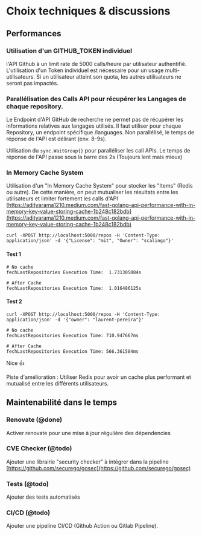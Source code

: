 # Choix techniques & discussions

## Performances
### Utilisation d'un GITHUB_TOKEN individuel
l'API Github à un limit rate de 5000 calls/heure par utilisateur authentifié. L'utilisation d'un Token individuel est nécessaire pour un usage multi-utilisateurs. Si un utilisateur atteint son quota, les autres utilisateurs ne seront pas impactés.

### Parallélisation des Calls API pour récupérer les Langages de chaque repository.
Le Endpoint d'API GitHub de recherche ne permet pas de récupérer les informations relatives aux langages utilisés. Il faut utiliser pour chaque Repository, un endpoint spécifique <repo>/languages. Non parallélisé, le temps de réponse de l'API est délirant (env. 8-9s).

Utilisation du `sync.WaitGroup{}` pour paralléliser les call APIs. Le temps de réponse de l'API passe sous la barre des 2s (Toujours lent mais mieux)

### In Memory Cache System
Utilisation d'un "In Memory Cache System" pour stocker les "Items" (Redis ou autre). De cette manière, on peut mutualiser les résultats entre les utilisateurs et limiter fortement les calls d'API
[https://adityarama1210.medium.com/fast-golang-api-performance-with-in-memory-key-value-storing-cache-1b248c182bdb](https://adityarama1210.medium.com/fast-golang-api-performance-with-in-memory-key-value-storing-cache-1b248c182bdb)


````console
curl -XPOST http://localhost:5000/repos -H 'Content-Type: application/json' -d '{"License": "mit", "Owner": "scalingo"}'
````

#### Test 1

````console
# No cache
fechLastRepositories Execution Time:  1.731305084s

# After Cache
fechLastRepositories Execution Time:  1.016486125s
````
#### Test 2

````console
curl -XPOST http://localhost:5000/repos -H 'Content-Type: application/json' -d '{"owner": "laurent-pereira"}'
````

````console
# No cache
fechLastRepositories Execution Time: 710.947667ms

# After Cache
fechLastRepositories Execution Time: 566.361584ms
````

Nice :+1:

Piste d'amélioration : Utiliser Redis pour avoir un cache plus performant et mutualisé entre les différents utilisateurs.

## Maintenabilité dans le temps
### Renovate (@done)
Activer renovate pour une mise à jour régulière des dépendencies

### CVE Checker (@todo)
Ajouter une librairie "security checker" à intégrer dans la pipeline
[https://github.com/securego/gosec](https://github.com/securego/gosec)

### Tests (@todo)
Ajouter des tests automatisés

### CI/CD (@todo)
Ajouter une pipeline CI/CD (Github Action ou Gitlab Pipeline).


